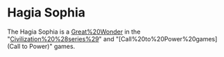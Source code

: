 # Hagia Sophia

The Hagia Sophia is a [Great%20Wonder](wonder) in the "[Civilization%20%28series%29](Civilization)" and "[Call%20to%20Power%20games](Call to Power)" games.